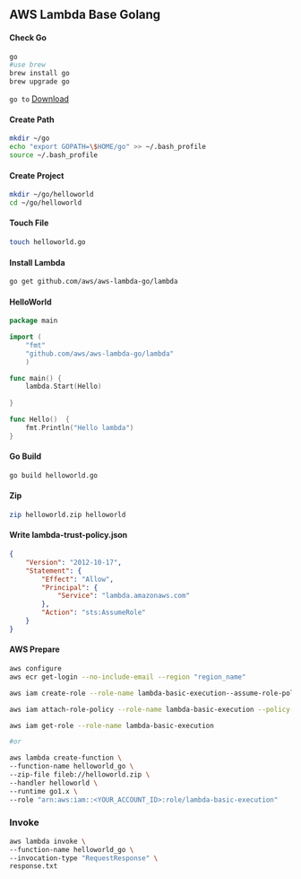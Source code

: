 ## AWS Lambda Base Golang

#### Check Go

```bash
go 
#use brew
brew install go
brew upgrade go
```
`go to` [Download](https://golang.org/dl/)

#### Create Path
```bash
mkdir ~/go
echo "export GOPATH=\$HOME/go" >> ~/.bash_profile
source ~/.bash_profile
```

#### Create Project
```bash
mkdir ~/go/helloworld
cd ~/go/helloworld
```

#### Touch File
```bash
touch helloworld.go
```

#### Install Lambda

```bash
go get github.com/aws/aws-lambda-go/lambda
```

#### HelloWorld
```go
package main

import (
	"fmt"
	"github.com/aws/aws-lambda-go/lambda"
	)

func main() {
	lambda.Start(Hello)
	
}

func Hello()  {
	fmt.Println("Hello lambda")
}
```

#### Go Build

```bash
go build helloworld.go
```

#### Zip 

```bash
zip helloworld.zip helloworld
```

#### Write lambda-trust-policy.json

```json
{
	"Version": "2012-10-17",
	"Statement": {
  		"Effect": "Allow",
  		"Principal": {
    		"Service": "lambda.amazonaws.com"
  		},
  		"Action": "sts:AssumeRole"
	}
}
```

#### AWS Prepare
```bash
aws configure
aws ecr get-login --no-include-email --region "region_name"

aws iam create-role --role-name lambda-basic-execution--assume-role-policy-document file://lambda-trust-policy.json

aws iam attach-role-policy --role-name lambda-basic-execution --policy-arn arn:aws:iam::aws:policy/service-role/AWSLambdaBasicExecutionRole

aws iam get-role --role-name lambda-basic-execution

#or

aws lambda create-function \
--function-name helloworld_go \
--zip-file fileb://helloworld.zip \
--handler helloworld \
--runtime go1.x \
--role "arn:aws:iam::<YOUR_ACCOUNT_ID>:role/lambda-basic-execution"
```

### Invoke

```bash
aws lambda invoke \
--function-name helloworld_go \
--invocation-type "RequestResponse" \
response.txt

```